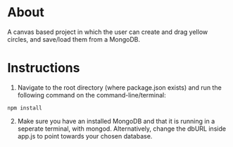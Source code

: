 # About
A canvas based project in which the user can create and drag yellow circles, and save/load them from a MongoDB.

# Instructions
1. Navigate to the root directory (where package.json exists) and run the following command on the command-line/terminal:
```
npm install
```
2. Make sure you have an installed MongoDB and that it is running in a seperate terminal, with mongod. Alternatively, change the dbURL inside app.js to point towards your chosen database.
